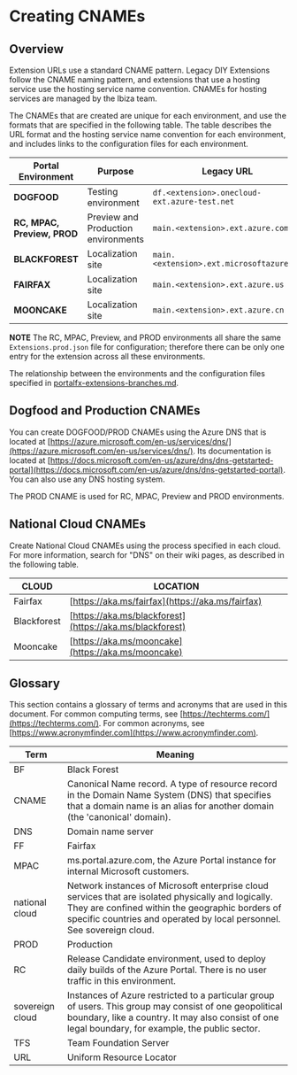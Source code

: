 <a name="creating-cnames"></a>
# Creating CNAMEs


<a name="creating-cnames-overview"></a>
## Overview

 Extension URLs use a standard CNAME pattern. Legacy DIY Extensions follow the CNAME naming pattern, and extensions that use a hosting service use the hosting service name convention. CNAMEs for hosting services are managed by the Ibiza team. 
 
 The CNAMEs that are created are unique for each environment, and use the formats that are specified in the following table.  The table describes the URL format and the hosting service name convention for each environment, and includes links to the configuration files for each environment.

| Portal Environment           | Purpose                             | Legacy URL | Configuration File  | Hosting Service |
| ---------------------------- | ----------------------------------- | -- |  --- | --- |
| **DOGFOOD**                  | Testing environment                 | `df.<extension>.onecloud-ext.azure-test.net` |   [Extensions.dogfood.json](https://msazure.visualstudio.com/One/Azure%20Portal/_git/AzureUX-PortalFx?_a=contents&path=%2Fsrc%2FRDPackages%2FOneCloud%2FExtensions.dogfood.json&version=GBdev)  | `//hosting.onecloud.azure-test.net/{hostingServiceRoutePrefix}` |
| **RC, MPAC, Preview, PROD**  | Preview and Production environments | `main.<extension>.ext.azure.com` | [Extensions.prod.json](https://msazure.visualstudio.com/One/Azure%20Portal/_git/AzureUX-PortalFx?_a=contents&path=%2Fsrc%2FRDPackages%2FOneCloud%2FExtensions.prod.json&version=GBdev) 	| {hostingServiceRoutePrefix}.hosting.portal.azure.net/{hostingServiceRoutePrefix} |
| **BLACKFOREST**              | Localization site                   | `main.<extension>.ext.microsoftazure.de` | [Extensions.bf.json](https://msazure.visualstudio.com/One/Azure%20Portal/_git/AzureUX-PortalFx?_a=contents&path=%2Fsrc%2FRDPackages%2FOneCloud%2FExtensions.bf.json&version=GBdev)    |  //{hostingServiceRoutePrefix}.hosting.azure-api.de/{hostingServiceRoutePrefix} |
| **FAIRFAX**                  | Localization site                   |  `main.<extension>.ext.azure.us` | [Extensions.ff.json](https://msazure.visualstudio.com/One/Azure%20Portal/_git/AzureUX-PortalFx?_a=contents&path=%2Fsrc%2FRDPackages%2FOneCloud%2FExtensions.ff.json&version=GBdev)   |  {hostingServiceRoutePrefix}.hosting.azureportal.usgovcloudapi.net/{hostingServiceRoutePrefix |
| **MOONCAKE**                 | Localization site                   | `main.<extension>.ext.azure.cn` | [Extensions.mc.json](https://msazure.visualstudio.com/One/Azure%20Portal/_git/AzureUX-PortalFx?_a=contents&path=%2Fsrc%2FRDPackages%2FOneCloud%2FExtensions.mc.json&version=GBdev)    | {hostingServiceRoutePrefix}.hosting.azureportal.chinacloudapi.cn/{hostingServiceRoutePrefix} |                  |

**NOTE** The RC, MPAC, Preview, and PROD environments all share the same `Extensions.prod.json` file for configuration; therefore there can be only one entry for the extension across all these environments. 

The relationship between the environments and the configuration files specified in [portalfx-extensions-branches.md](portalfx-extensions-branches.md).

<a name="creating-cnames-dogfood-and-production-cnames"></a>
## Dogfood and Production CNAMEs

You can create DOGFOOD/PROD CNAMEs using the Azure DNS that is located at
 [https://azure.microsoft.com/en-us/services/dns/](https://azure.microsoft.com/en-us/services/dns/). Its documentation is located at  [https://docs.microsoft.com/en-us/azure/dns/dns-getstarted-portal](https://docs.microsoft.com/en-us/azure/dns/dns-getstarted-portal).  You can also use any DNS hosting system.

The PROD CNAME is used for RC, MPAC, Preview and PROD environments.

<a name="creating-cnames-national-cloud-cnames"></a>
## National Cloud CNAMEs

Create National Cloud CNAMEs using the process specified in each cloud.  For more information, search for "DNS" on their wiki pages, as described in the following table.

 | CLOUD        | LOCATION                                                 |
 | ------------ | -------------------------------------------------------- |
 | Fairfax      | [https://aka.ms/fairfax](https://aka.ms/fairfax)         |
 | Blackforest  | [https://aka.ms/blackforest](https://aka.ms/blackforest) |
 | Mooncake     | [https://aka.ms/mooncake](https://aka.ms/mooncake)       |


<a name="creating-cnames-glossary"></a>
## Glossary

This section contains a glossary of terms and acronyms that are used in this document. For common computing terms, see [https://techterms.com/](https://techterms.com/). For common acronyms, see [https://www.acronymfinder.com](https://www.acronymfinder.com).
 
| Term             | Meaning |
| ---              | --- |
| BF               | Black Forest |
| CNAME            | Canonical Name record. A type of resource record in the Domain Name System (DNS) that specifies that a domain name is an alias for another domain (the 'canonical' domain). | 
| DNS              | Domain name server |
| FF               | Fairfax |  
| MPAC             | ms.portal.azure.com, the Azure Portal instance for internal Microsoft customers. | 
| national cloud   | Network instances of Microsoft enterprise cloud services that are isolated physically and logically. They are confined within the geographic borders of specific countries and operated by local personnel. See sovereign cloud. |
| PROD             | Production |
| RC               | Release Candidate environment, used to deploy daily builds of the Azure Portal. There is no user traffic in this environment. |
| sovereign cloud  | Instances of Azure restricted to a particular group of users. This group may consist of one geopolitical boundary, like a country. It may also consist of one legal boundary, for example, the public sector. |
| TFS              | Team Foundation Server |
| URL              | Uniform Resource Locator |